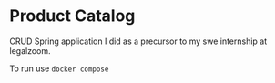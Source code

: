 # Product Catalog
CRUD Spring application I did as a precursor to my swe internship at legalzoom.

To run use `docker compose`
